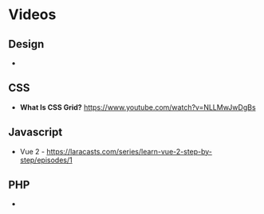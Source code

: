 # Videos 

## Design 
-

## CSS 
- **What Is CSS Grid?** https://www.youtube.com/watch?v=NLLMwJwDgBs

## Javascript 
- Vue 2 - https://laracasts.com/series/learn-vue-2-step-by-step/episodes/1

## PHP
- 
